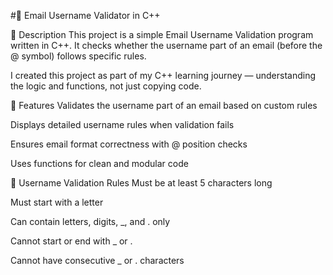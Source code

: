 #📧 Email Username Validator in C++

📌 Description
This project is a simple Email Username Validation program written in C++.
It checks whether the username part of an email (before the @ symbol) follows specific rules.

I created this project as part of my C++ learning journey — understanding the logic and functions, not just copying code.

🚀 Features
Validates the username part of an email based on custom rules

Displays detailed username rules when validation fails

Ensures email format correctness with @ position checks

Uses functions for clean and modular code

📜 Username Validation Rules
Must be at least 5 characters long

Must start with a letter

Can contain letters, digits, _, and . only

Cannot start or end with _ or .

Cannot have consecutive _ or . characters

